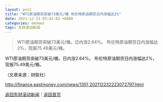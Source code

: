 ```yaml
---
layout: post
title: "WTI原油期货突破73美元/桶 布伦特原油期货日内涨幅达2%"
date: 2021-12-23 03:42:03 +0800
categories: emnews
tags: 东财滚动新闻
---
```

> WTI原油期货突破73美元/桶，日内涨2.64%。 布伦特原油期货日内涨幅达2%，现报75.49美元/桶。

<p> WTI原油期货突破73美元/桶，日内涨2.64%。 布伦特原油期货日内涨幅达2%，现报75.49美元/桶。</p><p class="em_media">（文章来源：财联社）</p>

<http://finance.eastmoney.com/news/1351,202112232223072797.html>

[返回东财滚动新闻](//finews.withounder.com/emnews/)｜[返回首页](//finews.withounder.com/)